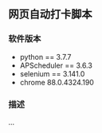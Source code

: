 ## 网页自动打卡脚本

### 软件版本

- python == 3.7.7
- APScheduler == 3.6.3
- selenium == 3.141.0
- chrome  88.0.4324.190

### 描述

...